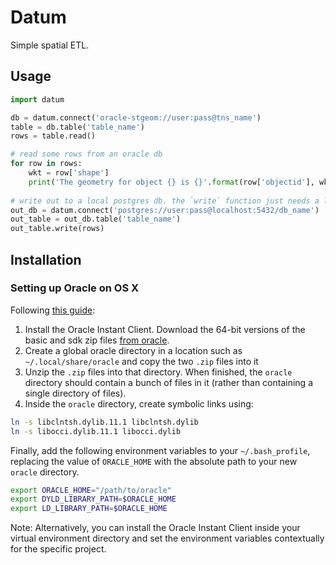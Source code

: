 # Datum
Simple spatial ETL.

## Usage
```python
import datum

db = datum.connect('oracle-stgeom://user:pass@tns_name')
table = db.table('table_name')
rows = table.read()

# read some rows from an oracle db
for row in rows:
    wkt = row['shape']
    print('The geometry for object {} is {}'.format(row['objectid'], wkt))
   
# write out to a local postgres db. the `write` function just needs a list of row dictionaries.
out_db = datum.connect('postgres://user:pass@localhost:5432/db_name')
out_table = out_db.table('table_name')
out_table.write(rows)
```

## Installation

### Setting up Oracle on OS X
Following [this guide](https://web.archive.org/web/20160407232743/http://kevindalias.com/2014/03/26/how-to-set-up-cx_oracle-for-python-on-mac-os-x-10-89):

1. Install the Oracle Instant Client. Download the 64-bit versions of the basic and sdk zip files [from oracle](http://www.oracle.com/technetwork/topics/intel-macsoft-096467.html).
2. Create a global oracle directory in a location such as `~/.local/share/oracle` and copy the two `.zip` files into it
3. Unzip the `.zip` files into that directory. When finished, the `oracle` directory should contain a bunch of files in it (rather than containing a single directory of files).
4. Inside the `oracle` directory, create symbolic links using:

```bash
ln -s libclntsh.dylib.11.1 libclntsh.dylib
ln -s libocci.dylib.11.1 libocci.dylib
```

Finally, add the following environment variables to your `~/.bash_profile`, replacing the value of `ORACLE_HOME` with the absolute path to your new `oracle` directory.

```bash
export ORACLE_HOME="/path/to/oracle"
export DYLD_LIBRARY_PATH=$ORACLE_HOME
export LD_LIBRARY_PATH=$ORACLE_HOME
```
Note: Alternatively, you can install the Oracle Instant Client inside your virtual environment directory and set the environment variables contextually for the specific project.
